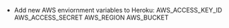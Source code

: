 * Add new AWS enviornment variables to Heroku:
  AWS_ACCESS_KEY_ID
  AWS_ACCESS_SECRET
  AWS_REGION
  AWS_BUCKET

